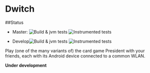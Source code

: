 # Dwitch

##Status
- Master: ![Build & jvm tests](https://github.com/michaelheiniger/dwitchk/actions/workflows/jvm-tests.yml/badge.svg?branch=master) ![Instrumented tests](https://github.com/michaelheiniger/dwitchk/actions/workflows/instrumented-tests.yml/badge.svg?branch=master)

- Develop![Build & jvm tests](https://github.com/michaelheiniger/dwitchk/actions/workflows/jvm-tests.yml/badge.svg?branch=develop) ![Instrumented tests](https://github.com/michaelheiniger/dwitchk/actions/workflows/instrumented-tests.yml/badge.svg?branch=develop)


Play (one of the many variants of) the card game President with your friends, each with its Android device connected to a common WLAN.

**Under development**
